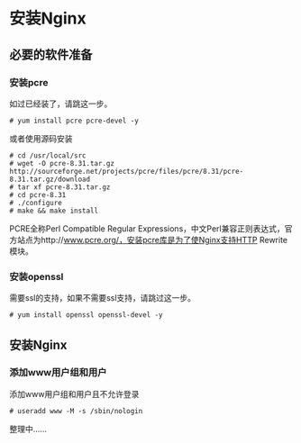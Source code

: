 # 安装Nginx

## 必要的软件准备

### 安装pcre

 如过已经装了，请跳这一步。

```text
# yum install pcre pcre-devel -y
```

或者使用源码安装

```text
# cd /usr/local/src
# wget -O pcre-8.31.tar.gz http://sourceforge.net/projects/pcre/files/pcre/8.31/pcre-8.31.tar.gz/download
# tar xf pcre-8.31.tar.gz
# cd pcre-8.31
# ./configure
# make && make install
```

PCRE全称Perl Compatible Regular Expressions，中文Perl兼容正则表达式，官方站点为http://www.pcre.org/，安装pcre库是为了使Nginx支持HTTP Rewrite模块。

### 安装openssl

 需要ssl的支持，如果不需要ssl支持，请跳过这一步。

```text
# yum install openssl openssl-devel -y
```

## 安装Nginx

### 添加www用户组和用户

添加www用户组和用户且不允许登录

```text
# useradd www -M -s /sbin/nologin
```

整理中......

